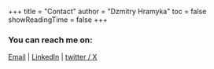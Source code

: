 +++
title = "Contact"
author = "Dzmitry Hramyka"
toc = false
showReadingTime = false
+++

### You can reach me on:
[Email](mailto:grom.dima.grom@gmail.com)  |  [LinkedIn](https://www.linkedin.com/in/gromdimon/)
 |  [twitter / X](https://twitter.com/grom_dimon/)


